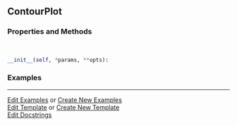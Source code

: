 ## <a id="McUtils.Plots.Plots.ContourPlot">ContourPlot</a>


### Properties and Methods
<a id="McUtils.Plots.Plots.ContourPlot.__init__" class="docs-object-method">&nbsp;</a>
```python
__init__(self, *params, **opts): 
```

### Examples


___

[Edit Examples](https://github.com/McCoyGroup/References/edit/gh-pages/Documentation/examples/McUtils/Plots/Plots/ContourPlot.md) or 
[Create New Examples](https://github.com/McCoyGroup/References/new/gh-pages/?filename=Documentation/examples/McUtils/Plots/Plots/ContourPlot.md) <br/>
[Edit Template](https://github.com/McCoyGroup/References/edit/gh-pages/Documentation/templates/McUtils/Plots/Plots/ContourPlot.md) or 
[Create New Template](https://github.com/McCoyGroup/References/new/gh-pages/?filename=Documentation/templates/McUtils/Plots/Plots/ContourPlot.md) <br/>
[Edit Docstrings](https://github.com/McCoyGroup/McUtils/edit/master/Plots/Plots.py?message=Update%20Docs)